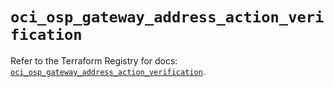 # `oci_osp_gateway_address_action_verification`

Refer to the Terraform Registry for docs: [`oci_osp_gateway_address_action_verification`](https://registry.terraform.io/providers/oracle/oci/6.18.0/docs/resources/osp_gateway_address_action_verification).
